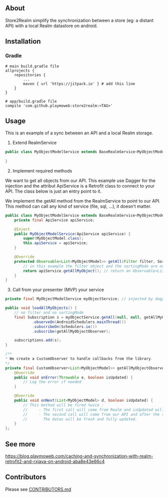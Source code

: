 ## About

Store2Realm simplify the synchronization between a store (eg: a distant API) with a local Realm datastore on android.

## Installation

### Gradle

```
# main build.gradle file
allprojects {
    repositories {
        ...
        maven { url 'https://jitpack.io' } # add this line
    }
}
```

```
# app/build.gradle file
compile 'com.github.playmoweb:store2realm:<TAG>'
```


## Usage

This is an example of a sync between an API and a local Realm storage.


1. Extend RealmService<T>


```java
public class MyObjectModelService extends BaseRealmService<MyObjectModel> {
    
}
```

2. Implement required methods


We want to get all objects from our API. 
This example use Dagger for the injection and the attribut ApiService is a Retrofit class to connect to your API. The class below is just an entry point to it.

We implement the getAll method from the RealmService to point to our API. This method can call any kind of service (file, sql, ...), it doesn't matter.

```java
public class MyObjectModelService extends BaseRealmService<MyObjectModel> {
    private final ApiService apiService;

    @Inject
    public MyObjectModelService(ApiService apiService) {
        super(MyObjectModel.class);
        this.apiService = apiService;
    }

    @Override
    protected Observable<List<MyObjectModel>> getAll(Filter filter, SortingMode sortingMode) {
        // in this example the filter object and the sortingMode are not used
        return apiService.getAllMyObject(); // return an Observable<List<MyObjectModel>>
    }
}
```

3. Call from your presenter (MVP) your service

```java
private final MyObjectModelService myObjectService; // injected by dagger in the constructor

public void loadAllMyObjects() {
    // no filter and no sortingMode
    final Subscription s = myObjectService.getAll(null, null, getAllMyObjectObserver)
            .observeOn(AndroidSchedulers.mainThread())
            .subscribeOn(Schedulers.io())
            .subscribe(getAllMyObjectObserver);

    subscriptions.add(s);
}

/**
* We create a CustomObserver to handle callbacks from the library.
*/
private final CustomObserver<List<MyObjectModel>> getAllMyObjectObserver = new CustomObserver<List<MyObjectModel>>() {
    @Override
    public void onError(Throwable e, boolean isUpdated) {
        // Log the error if needed
    }

    @Override
    public void onNext(List<MyObjectModel> d, boolean isUpdated) {
        // This method will be fired twice :
        //     - The first call will come from Realm and isUpdated will be false
        //     - The second call will come from our API and after the sync with Realm.
        //       The datas will be fresh and fully updated. 
    }
};
````


## See more 
https://blog.playmoweb.com/caching-and-synchronization-with-realm-retrofit2-and-rxjava-on-android-aba8e43e66c4


## Contributors
Please see [CONTRIBUTORS.md](https://github.com/playmoweb/store2realm/blob/master/CONTRIBUTORS.md)
